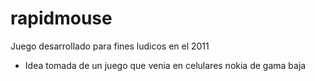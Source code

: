# rapidmouse

Juego desarrollado para fines ludicos en el 2011

* Idea tomada de un juego que venia en celulares nokia de gama baja
